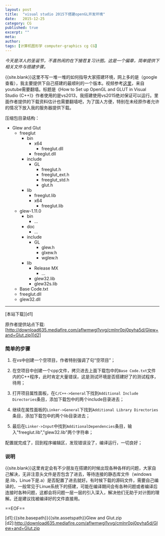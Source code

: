 ```yaml
---
layout: post
title:  "visual studio 2015下搭建openGL开发环境"
date:   2015-12-25
category: CG
published: true
excerpt: ""
meta: 
author: 
tags: [计算机图形学 computer-graphics cg CG]
---
```


*今天是洋人的圣诞节，不喜热闹的在下接茬复习计图。这是一个偏章，简单提供下相关文件与搭建步骤。*

{{site.blank}}这里不写一堆一堆的如何指导大家搭建环境，网上多的是（google查看），我主要提供下自己搭建的最顺利的一个版本。视频参考[这里][vedio1]，来自youtube需要翻墙。标题是《How to Set up OpenGL and GLUT in Visual Studio (C++)》作者使用的是vs2013，我搭建使用vs2015绝对保证可以运行。里面作者提供的下载资料估计也需要翻墙吧，为了国人方便，特别在未经原作者允许的情况下放入我的服务器提供下载。

压缩包目录结构：

* Glew and Glut
	* freeglut
		* bin
			* x64
				* freeglut.dll
			* freeglut.dll
		* include
			* GL
				* freeglut.h
				* freeglut_ext.h
				* freeglut_std.h
				* glut.h
		* lib
			* freeglut.lib
			* x64
				* freeglut.lib
	* glew-1.11.0
		* bin
			* ...
		* doc
			* ...
		* include
			* GL
				* glew.h
				* glxew.h
				* wglew.h
		* lib
			* Release MX
				* ...
			* glew32.lib
			* glew32s.lib
	* Base Code.txt
	* freeglut.dll
	* glew32.dll

-------------------

[本站下载][d1]

原作者提供站点下载:[http://download635.mediafire.com/aflwmwgl1vvg/cmlnr0pj0pyha5d/Glew+and+Glut.zip][d2]

### 简单的步骤

1. 在vs中创建一个空项目，作者特别强调了句“空项目”；

2. 在空项目中创建一个cpp文件，拷贝进去上面下载包中的`Base Code.txt`文件内的C++程序，此时肯定大量错误，这是测试环境是否搭建好了的测试程序，待用；

3. 打开项目属性面板，在`C/C++->General`下找到`Additional Include Directories`条目，添加下载包中的两个include目录进去；

4. 继续在属性面板的`Linker->General`下找到`Additional Library Directories`
条目，添加下载包中的两个lib目录进去；

5. 最后在`Linker->Input`中找到`AdditionalDependencies`条目，输入"freeglut.lib","glew32.lib"两个字符串；

配置就完成了，回到程序编辑区，发现错误没了，编译运行，一切良好；

### 说明

{{site.blank}}这里肯定会有不少朋友在搭建的时候出现各种各样的问题，大家自己解决，无非注意头文件是否包含了进去，等待连接的静态库文件（windows是.lib，Linue下是.a）是否配置了进去就好。有时候下载的源码文件，需要自己编译的，一般常见于Linue系统下的搭建，可能在编译期间会有各种问题或者编译后连接时各种问题，这都会将问题一层一层的引入深入，解决他们无助于对计图的理解。还是建议找被编译好的文件直接用。



==EOF==

[d1]:{{site.basepath}}{{site.assetspath}}Glew and Glut.zip
[d2]:http://download635.mediafire.com/aflwmwgl1vvg/cmlnr0pj0pyha5d/Glew+and+Glut.zip

[vedio1]:https://www.youtube.com/watch?v=8p76pJsUP44
[img_1]:{{site.basepath}}{{site.imgpath}}image_coor1.jpg
[img_2]:{{site.basepath}}{{site.imgpath}}image_coor2.jpg
